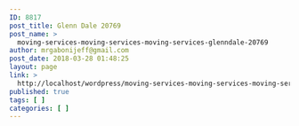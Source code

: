 ```yaml
---
ID: 8817
post_title: Glenn Dale 20769
post_name: >
  moving-services-moving-services-moving-services-glenndale-20769
author: mrgabonijeff@gmail.com
post_date: 2018-03-28 01:48:25
layout: page
link: >
  http://localhost/wordpress/moving-services-moving-services-moving-services-glenndale-20769/
published: true
tags: [ ]
categories: [ ]
---
```

